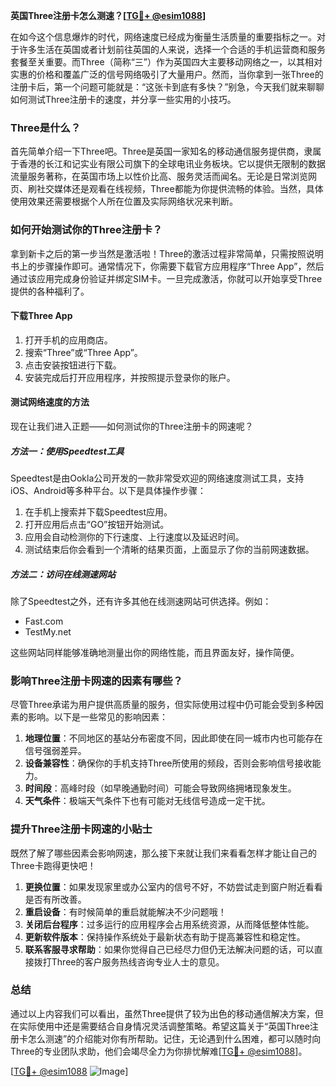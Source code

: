 **英国Three注册卡怎么测速？[[TG💪+ @esim1088](https://t.me/s/esim1088)]**

在如今这个信息爆炸的时代，网络速度已经成为衡量生活质量的重要指标之一。对于许多生活在英国或者计划前往英国的人来说，选择一个合适的手机运营商和服务套餐至关重要。而Three（简称“三”）作为英国四大主要移动网络之一，以其相对实惠的价格和覆盖广泛的信号网络吸引了大量用户。然而，当你拿到一张Three的注册卡后，第一个问题可能就是：“这张卡到底有多快？”别急，今天我们就来聊聊如何测试Three注册卡的速度，并分享一些实用的小技巧。

### Three是什么？

首先简单介绍一下Three吧。Three是英国一家知名的移动通信服务提供商，隶属于香港的长江和记实业有限公司旗下的全球电讯业务板块。它以提供无限制的数据流量服务著称，在英国市场上以性价比高、服务灵活而闻名。无论是日常浏览网页、刷社交媒体还是观看在线视频，Three都能为你提供流畅的体验。当然，具体使用效果还需要根据个人所在位置及实际网络状况来判断。

### 如何开始测试你的Three注册卡？

拿到新卡之后的第一步当然是激活啦！Three的激活过程非常简单，只需按照说明书上的步骤操作即可。通常情况下，你需要下载官方应用程序“Three App”，然后通过该应用完成身份验证并绑定SIM卡。一旦完成激活，你就可以开始享受Three提供的各种福利了。

#### 下载Three App

1. 打开手机的应用商店。
2. 搜索“Three”或“Three App”。
3. 点击安装按钮进行下载。
4. 安装完成后打开应用程序，并按照提示登录你的账户。

#### 测试网络速度的方法

现在让我们进入正题——如何测试你的Three注册卡的网速呢？

##### 方法一：使用Speedtest工具

Speedtest是由Ookla公司开发的一款非常受欢迎的网络速度测试工具，支持iOS、Android等多种平台。以下是具体操作步骤：

1. 在手机上搜索并下载Speedtest应用。
2. 打开应用后点击“GO”按钮开始测试。
3. 应用会自动检测你的下行速度、上行速度以及延迟时间。
4. 测试结束后你会看到一个清晰的结果页面，上面显示了你的当前网速数据。

##### 方法二：访问在线测速网站

除了Speedtest之外，还有许多其他在线测速网站可供选择。例如：
- Fast.com
- TestMy.net

这些网站同样能够准确地测量出你的网络性能，而且界面友好，操作简便。

### 影响Three注册卡网速的因素有哪些？

尽管Three承诺为用户提供高质量的服务，但实际使用过程中仍可能会受到多种因素的影响。以下是一些常见的影响因素：

1. **地理位置**：不同地区的基站分布密度不同，因此即使在同一城市内也可能存在信号强弱差异。
2. **设备兼容性**：确保你的手机支持Three所使用的频段，否则会影响信号接收能力。
3. **时间段**：高峰时段（如早晚通勤时间）可能会导致网络拥堵现象发生。
4. **天气条件**：极端天气条件下也有可能对无线信号造成一定干扰。

### 提升Three注册卡网速的小贴士

既然了解了哪些因素会影响网速，那么接下来就让我们来看看怎样才能让自己的Three卡跑得更快吧！

1. **更换位置**：如果发现家里或办公室内的信号不好，不妨尝试走到窗户附近看看是否有所改善。
2. **重启设备**：有时候简单的重启就能解决不少问题哦！
3. **关闭后台程序**：过多运行的应用程序会占用系统资源，从而降低整体性能。
4. **更新软件版本**：保持操作系统处于最新状态有助于提高兼容性和稳定性。
5. **联系客服寻求帮助**：如果你觉得自己已经尽力但仍无法解决问题的话，可以直接拨打Three的客户服务热线咨询专业人士的意见。

### 总结

通过以上内容我们可以看出，虽然Three提供了较为出色的移动通信解决方案，但在实际使用中还是需要结合自身情况灵活调整策略。希望这篇关于“英国Three注册卡怎么测速”的介绍能对你有所帮助。记住，无论遇到什么困难，都可以随时向Three的专业团队求助，他们会竭尽全力为你排忧解难[[TG💪+ @esim1088](https://t.me/s/esim1088)]。

[[TG💪+ @esim1088](https://t.me/s/esim1088) ![Image](https://i.postimg.cc/4NQfJmqS/Snipaste-2025-05-13-00-14-12.png)]
